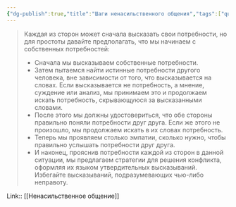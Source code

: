 ```yaml
---
{"dg-publish":true,"title":"Шаги ненасильственного общения","tags":["quotes"],"date":"2021-01-11T20:11:06+04:00","modified_at":"2023-03-11T21:50:28+04:00","permalink":"/quotes/202301092011/","dgPassFrontmatter":true}
---
```



> Каждая из сторон может сначала высказать свои потребности, но для простоты давайте предполагать, что мы начинаем с собственных потребностей: 
> - Сначала мы высказываем собственные потребности.
> - Затем пытаемся найти истинные потребности другого человека, вне зависимости от того, что высказывается на словах. Если высказывается не потребность, а мнение, суждение или анализ, мы принимаем это и продолжаем искать потребность, скрывающуюся за высказанными словами.
> - После этого мы должны удостовериться, что обе стороны правильно поняли потребности друг друга. Если же этого не произошло, мы продолжаем искать в их словах потребность.
> - Теперь мы проявляем столько эмпатии, сколько нужно, чтобы правильно услышать потребности друг друга.
> - И наконец, прояснив потребности каждой из сторон в данной ситуации, мы предлагаем стратегии для решения конфликта, оформляя их языком утвердительных высказываний. Избегайте высказываний, подразумевающих чью-либо неправоту.


Link:: [[Ненасильственное общение]]
